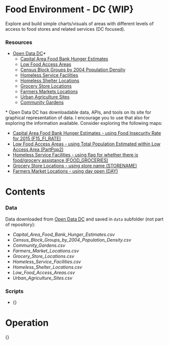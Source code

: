 # Food Environment - DC **{WIP}**

Explore and build simple charts/visuals of areas with different levels of access to food stores and related services (DC focused).

### Resources
* [Open Data DC](http://opendata.dc.gov/)\*
    * [Capital Area Food Bank Hunger Estimates](http://opendata.dc.gov/datasets/capital-area-food-bank-hunger-estimates)
    * [Low Food Access Areas](http://opendata.dc.gov/datasets/low-food-access-areas)
    * [Census Block Groups by 2004 Population Density](http://opendata.dc.gov/datasets/census-block-groups-by-2004-population-density?geometry=-77.849%2C38.706%2C-76.181%2C39.081)
    * [Homeless Service Facilities](http://opendata.dc.gov/datasets/homeless-service-facilities)
    * [Homeless Shelter Locations](http://opendata.dc.gov/datasets/homeless-shelter-locations)
    * [Grocery Store Locations](http://opendata.dc.gov/datasets/grocery-store-locations)
    * [Farmers Markets Locations](http://opendata.dc.gov/datasets/f2e1c2ef9eb44f2899f4a310a80ecec9_2)
    * [Urban Agriculture Sites](http://opendata.dc.gov/datasets/0db40814c3e443e4aee240c3978cc351_52)
    * [Community Gardens](http://opendata.dc.gov/datasets/7fa33d79592c412a95a1f14c026c6dc0_54)

\* Open Data DC has downloadable data, APIs, and tools on its site for graphical representation of data. I encourage you to use that also for exploring the information available. Consider exploring the following maps:
* [Capital Area Food Bank Hunger Estimates - using Food Insecurity Rate for 2015 (F15_FI_RATE)](https://www.arcgis.com/home/webmap/viewer.html?panel=gallery&suggestField=true&url=https%3A%2F%2Fmaps2.dcgis.dc.gov%2Fdcgis%2Frest%2Fservices%2FDCGIS_DATA%2FPublic_Service_WebMercator%2FMapServer%2F62)
* [Low Food Access Areas - using Total Population Estimated within Low Access Area (PartPop2)](https://www.arcgis.com/home/webmap/viewer.html?panel=gallery&suggestField=true&url=https%3A%2F%2Fmaps2.dcgis.dc.gov%2Fdcgis%2Frest%2Fservices%2FDCGIS_DATA%2FPublic_Service_WebMercator%2FMapServer%2F61)
* [Homeless Service Facilities - using flag for whether there is food/grocery assistance (FOOD_GROCERIES)](https://www.arcgis.com/home/webmap/viewer.html?panel=gallery&suggestField=true&url=https%3A%2F%2Fmaps2.dcgis.dc.gov%2Fdcgis%2Frest%2Fservices%2FDCGIS_DATA%2FPublic_Service_WebMercator%2FMapServer%2F6)
* [Grocery Store Locations - using store name (STORENAME)](https://www.arcgis.com/home/webmap/viewer.html?panel=gallery&suggestField=true&url=https%3A%2F%2Fmaps2.dcgis.dc.gov%2Fdcgis%2Frest%2Fservices%2FDCGIS_DATA%2FBusiness_and_Economic_Development_WebMercator%2FMapServer%2F4)
* [Farmers Market Locations - using day open (DAY)](https://www.arcgis.com/home/webmap/viewer.html?panel=gallery&suggestField=true&url=https%3A%2F%2Fmaps2.dcgis.dc.gov%2Fdcgis%2Frest%2Fservices%2FDCGIS_DATA%2FBusiness_and_Economic_Development_WebMercator%2FMapServer%2F2)

# Contents

### Data
Data downloaded from [Open Data DC](http://opendatadc.gov/) and saved in `data` subfolder (not part of repository):
* *Capital_Area_Food_Bank_Hunger_Estimates.csv*
* *Census_Block_Groups_by_2004_Population_Density.csv*
* *Community_Gardens.csv*
* *Farmers_Market_Locations.csv*
* *Grocery_Store_Locations.csv*
* *Homeless_Service_Facilities.csv*
* *Homeless_Shelter_Locations.csv*
* *Low_Food_Access_Areas.csv*
* *Urban_Agriculture_Sites.csv*

### Scripts
* {}

# Operation

{}
